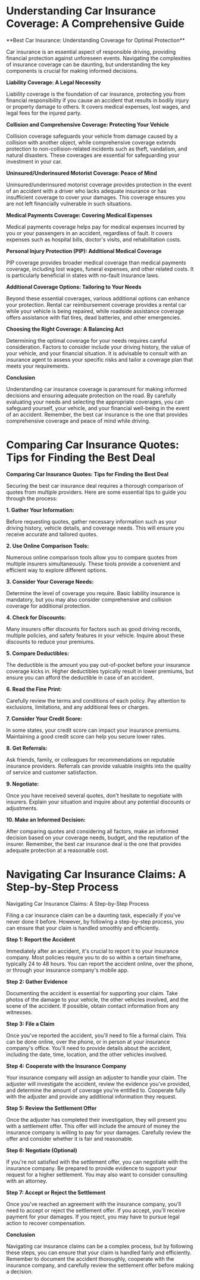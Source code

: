 <h1 id="understanding-car-insurance-coverage-a-comprehensive-guide-MzfwWyVXNx">Understanding Car Insurance Coverage: A Comprehensive Guide</h1>**Best Car Insurance: Understanding Coverage for Optimal Protection**

Car insurance is an essential aspect of responsible driving, providing financial protection against unforeseen events. Navigating the complexities of insurance coverage can be daunting, but understanding the key components is crucial for making informed decisions.

**Liability Coverage: A Legal Necessity**

Liability coverage is the foundation of car insurance, protecting you from financial responsibility if you cause an accident that results in bodily injury or property damage to others. It covers medical expenses, lost wages, and legal fees for the injured party.

**Collision and Comprehensive Coverage: Protecting Your Vehicle**

Collision coverage safeguards your vehicle from damage caused by a collision with another object, while comprehensive coverage extends protection to non-collision-related incidents such as theft, vandalism, and natural disasters. These coverages are essential for safeguarding your investment in your car.

**Uninsured/Underinsured Motorist Coverage: Peace of Mind**

Uninsured/underinsured motorist coverage provides protection in the event of an accident with a driver who lacks adequate insurance or has insufficient coverage to cover your damages. This coverage ensures you are not left financially vulnerable in such situations.

**Medical Payments Coverage: Covering Medical Expenses**

Medical payments coverage helps pay for medical expenses incurred by you or your passengers in an accident, regardless of fault. It covers expenses such as hospital bills, doctor's visits, and rehabilitation costs.

**Personal Injury Protection (PIP): Additional Medical Coverage**

PIP coverage provides broader medical coverage than medical payments coverage, including lost wages, funeral expenses, and other related costs. It is particularly beneficial in states with no-fault insurance laws.

**Additional Coverage Options: Tailoring to Your Needs**

Beyond these essential coverages, various additional options can enhance your protection. Rental car reimbursement coverage provides a rental car while your vehicle is being repaired, while roadside assistance coverage offers assistance with flat tires, dead batteries, and other emergencies.

**Choosing the Right Coverage: A Balancing Act**

Determining the optimal coverage for your needs requires careful consideration. Factors to consider include your driving history, the value of your vehicle, and your financial situation. It is advisable to consult with an insurance agent to assess your specific risks and tailor a coverage plan that meets your requirements.

**Conclusion**

Understanding car insurance coverage is paramount for making informed decisions and ensuring adequate protection on the road. By carefully evaluating your needs and selecting the appropriate coverages, you can safeguard yourself, your vehicle, and your financial well-being in the event of an accident. Remember, the best car insurance is the one that provides comprehensive coverage and peace of mind while driving.<h1 id="comparing-car-insurance-quotes-tips-for-finding-the-best-deal-MzfwWyVXNx">Comparing Car Insurance Quotes: Tips for Finding the Best Deal</h1>**Comparing Car Insurance Quotes: Tips for Finding the Best Deal**

Securing the best car insurance deal requires a thorough comparison of quotes from multiple providers. Here are some essential tips to guide you through the process:

**1. Gather Your Information:**

Before requesting quotes, gather necessary information such as your driving history, vehicle details, and coverage needs. This will ensure you receive accurate and tailored quotes.

**2. Use Online Comparison Tools:**

Numerous online comparison tools allow you to compare quotes from multiple insurers simultaneously. These tools provide a convenient and efficient way to explore different options.

**3. Consider Your Coverage Needs:**

Determine the level of coverage you require. Basic liability insurance is mandatory, but you may also consider comprehensive and collision coverage for additional protection.

**4. Check for Discounts:**

Many insurers offer discounts for factors such as good driving records, multiple policies, and safety features in your vehicle. Inquire about these discounts to reduce your premiums.

**5. Compare Deductibles:**

The deductible is the amount you pay out-of-pocket before your insurance coverage kicks in. Higher deductibles typically result in lower premiums, but ensure you can afford the deductible in case of an accident.

**6. Read the Fine Print:**

Carefully review the terms and conditions of each policy. Pay attention to exclusions, limitations, and any additional fees or charges.

**7. Consider Your Credit Score:**

In some states, your credit score can impact your insurance premiums. Maintaining a good credit score can help you secure lower rates.

**8. Get Referrals:**

Ask friends, family, or colleagues for recommendations on reputable insurance providers. Referrals can provide valuable insights into the quality of service and customer satisfaction.

**9. Negotiate:**

Once you have received several quotes, don't hesitate to negotiate with insurers. Explain your situation and inquire about any potential discounts or adjustments.

**10. Make an Informed Decision:**

After comparing quotes and considering all factors, make an informed decision based on your coverage needs, budget, and the reputation of the insurer. Remember, the best car insurance deal is the one that provides adequate protection at a reasonable cost.<h1 id="navigating-car-insurance-claims-a-step-by-step-process-MzfwWyVXNx">Navigating Car Insurance Claims: A Step-by-Step Process</h1>Navigating Car Insurance Claims: A Step-by-Step Process

Filing a car insurance claim can be a daunting task, especially if you've never done it before. However, by following a step-by-step process, you can ensure that your claim is handled smoothly and efficiently.

**Step 1: Report the Accident**

Immediately after an accident, it's crucial to report it to your insurance company. Most policies require you to do so within a certain timeframe, typically 24 to 48 hours. You can report the accident online, over the phone, or through your insurance company's mobile app.

**Step 2: Gather Evidence**

Documenting the accident is essential for supporting your claim. Take photos of the damage to your vehicle, the other vehicles involved, and the scene of the accident. If possible, obtain contact information from any witnesses.

**Step 3: File a Claim**

Once you've reported the accident, you'll need to file a formal claim. This can be done online, over the phone, or in person at your insurance company's office. You'll need to provide details about the accident, including the date, time, location, and the other vehicles involved.

**Step 4: Cooperate with the Insurance Company**

Your insurance company will assign an adjuster to handle your claim. The adjuster will investigate the accident, review the evidence you've provided, and determine the amount of coverage you're entitled to. Cooperate fully with the adjuster and provide any additional information they request.

**Step 5: Review the Settlement Offer**

Once the adjuster has completed their investigation, they will present you with a settlement offer. This offer will include the amount of money the insurance company is willing to pay for your damages. Carefully review the offer and consider whether it is fair and reasonable.

**Step 6: Negotiate (Optional)**

If you're not satisfied with the settlement offer, you can negotiate with the insurance company. Be prepared to provide evidence to support your request for a higher settlement. You may also want to consider consulting with an attorney.

**Step 7: Accept or Reject the Settlement**

Once you've reached an agreement with the insurance company, you'll need to accept or reject the settlement offer. If you accept, you'll receive payment for your damages. If you reject, you may have to pursue legal action to recover compensation.

**Conclusion**

Navigating car insurance claims can be a complex process, but by following these steps, you can ensure that your claim is handled fairly and efficiently. Remember to document the accident thoroughly, cooperate with the insurance company, and carefully review the settlement offer before making a decision.
